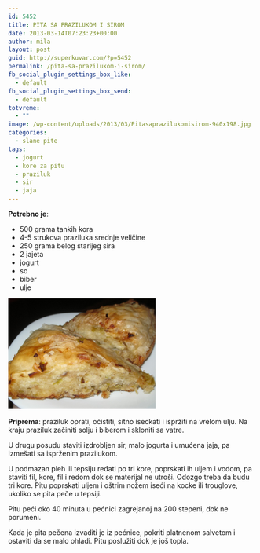 ```yaml
---
id: 5452
title: PITA SA PRAZILUKOM I SIROM
date: 2013-03-14T07:23:23+00:00
author: mila
layout: post
guid: http://superkuvar.com/?p=5452
permalink: /pita-sa-prazilukom-i-sirom/
fb_social_plugin_settings_box_like:
  - default
fb_social_plugin_settings_box_send:
  - default
totvreme:
  - ""
image: /wp-content/uploads/2013/03/Pitasaprazilukomisirom-940x198.jpg
categories:
  - slane pite
tags:
  - jogurt
  - kore za pitu
  - praziluk
  - sir
  - jaja
---
```

**Potrebno je**:

  * 500 grama tankih kora
  * 4-5 strukova praziluka srednje veličine
  * 250 grama belog starijeg sira
  * 2 jajeta
  * jogurt
  * so
  * biber
  * ulje

<img class="alignnone size-medium wp-image-5453" src="/wp-content/uploads/2013/03/Pitasaprazilukomisirom-1024x768.jpg" alt="Pitasaprazilukomisirom" width="300" height="225" /> 

**Priprema**: praziluk oprati, očistiti, sitno iseckati i ispržiti na vrelom ulju. Na kraju praziluk začiniti solju i biberom i skloniti sa vatre.

U drugu posudu staviti izdrobljen sir, malo jogurta i umućena jaja, pa izmešati sa isprženim prazilukom.

U podmazan pleh ili tepsiju ređati po tri kore, poprskati ih uljem i vodom, pa staviti fil, kore, fil i redom dok se materijal ne utroši. Odozgo treba da budu tri kore. Pitu poprskati uljem i oštrim nožem iseći na kocke ili trouglove, ukoliko se pita peče u tepsiji.

Pitu peći oko 40 minuta u pećnici zagrejanoj na 200 stepeni, dok ne porumeni.

Kada je pita pečena izvaditi je iz pećnice, pokriti platnenom salvetom i ostaviti da se malo ohladi. Pitu poslužiti dok je još topla.